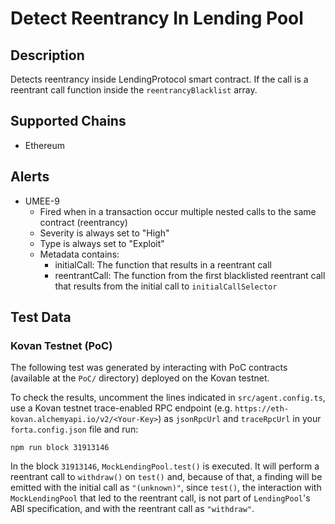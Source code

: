 # Detect Reentrancy In Lending Pool

## Description

Detects reentrancy inside LendingProtocol smart contract. If the call is a reentrant call function inside the `reentrancyBlacklist` array.

## Supported Chains

- Ethereum

## Alerts

- UMEE-9
  - Fired when in a transaction occur multiple nested calls to the same contract (reentrancy)
  - Severity is always set to "High"
  - Type is always set to "Exploit"
  - Metadata contains:
    - initialCall: The function that results in a reentrant call
    - reentrantCall: The function from the first blacklisted reentrant call that results from the initial call to `initialCallSelector`

## Test Data

### Kovan Testnet (PoC)

The following test was generated by interacting with PoC contracts (available at the `PoC/` directory) deployed on the Kovan testnet.

To check the results, uncomment the lines indicated in `src/agent.config.ts`, use a Kovan testnet trace-enabled RPC endpoint (e.g. `https://eth-kovan.alchemyapi.io/v2/<Your-Key>`) as `jsonRpcUrl` and `traceRpcUrl` in your `forta.config.json` file and run:

```
npm run block 31913146
```

In the block `31913146`, `MockLendingPool.test()` is executed. It will perform a reentrant call to `withdraw()` on `test()` and, because of that, a finding will be emitted with the initial call as `"(unknown)"`, since `test()`, the interaction with `MockLendingPool` that led to the reentrant call, is not part of `LendingPool`'s ABI specification, and with the reentrant call as `"withdraw"`.
